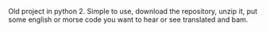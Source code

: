Old project in python 2. Simple to use, download the repository, unzip it, put some english or morse code you want to hear or see translated and bam.
